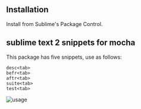 ## Installation

Install from Sublime's Package Control.

## sublime text 2 snippets for mocha

This package has five snippets, use as follows:

	desc<tab>
	befr<tab>
	aftr<tab>
	suite<tab>
	test<tab>


![usage](http://joseoncodecom.ipage.com/wp-content/uploads/images/mocha-snippets.gif)
